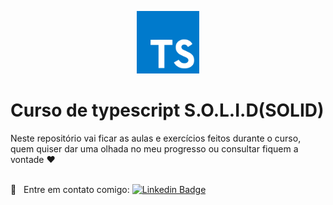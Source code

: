 <p align="center" style="margin-bottom;90px">
  <img width="100"  src="./.github/typescript.svg"  alt="Logo typescript"/>
</p>

# Curso de typescript S.O.L.I.D(SOLID)

Neste repositório vai ficar as aulas e exercícios feitos durante o curso, quem quiser dar uma olhada no meu progresso ou consultar fiquem a vontade ❤️

<br/> :email: &nbsp; Entre em contato comigo: [![Linkedin Badge](https://img.shields.io/badge/-TarcísioDelmondes-blue?style=flat-square&logo=Linkedin&logoColor=white&link=https://www.linkedin.com/in/tarcisio-delmondes-892567207)](https://www.linkedin.com/in/tarcisio-delmondes)
